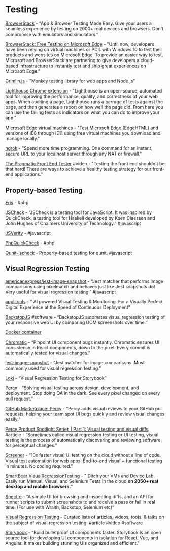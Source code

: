 # Testing

[BrowserStack](https://www.browserstack.com/) - "App & Browser Testing Made Easy. Give your users a seamless experience by testing on 2000+ real devices and browsers. Don't compromise with emulators and simulators."

[BrowserStack: Free Testing on Microsoft Edge](https://www.browserstack.com/test-on-microsoft-edge-browser#) - "Until now, developers have been relying on virtual machines or PC’s with Windows 10 to test their products and websites on Microsoft Edge. To provide an easier way to test, Microsoft and BrowserStack are partnering to give developers a cloud-based infrastructure to instantly test and ship great experiences on Microsoft Edge."

[Grimlin.js](https://github.com/marmelab/gremlins.js) - "Monkey testing library for web apps and Node.js"

[Lighthouse Chrome extension](https://chrome.google.com/webstore/detail/lighthouse/blipmdconlkpinefehnmjammfjpmpbjk) - "Lighthouse is an open-source, automated tool for improving the performance, quality, and correctness of your web apps. When auditing a page, Lighthouse runs a barrage of tests against the page, and then generates a report on how well the page did. From here you can use the failing tests as indicators on what you can do to improve your app."

[Microsoft Edge virtual machines](https://developer.microsoft.com/en-us/microsoft-edge/tools/vms/) - "Test Microsoft Edge \(EdgeHTML\) and versions of IE8 through IE11 using free virtual machines you download and manage locally."

[ngrok](https://ngrok.com/) - "Spend more time programming. One command for an instant, secure URL to your localhost server through any NAT or firewall."

[The Pragmatic Front End Tester](https://www.youtube.com/watch?v=pfJdNiDOJ-A) \#video - "Testing the front end shouldn't be that hard! There are ways to achieve a healthy testing strategy for our front-end applications."

## **Property-based Testing**

[Eris](https://github.com/giorgiosironi/eris) - \#php

[JSCheck](http://www.jscheck.org) - “JSCheck is a testing tool for JavaScript. It was inspired by QuickCheck, a testing tool for Haskell developed by Koen Claessen and John Hughes of Chalmers University of Technology.” \#javascript

[JSVerify](http://jsverify.github.io) - \#javascript

[PhpQuickCheck](http://phpquickcheck) - \#php

[Qunit-jscheck](https://github.com/nruth/qunit-jscheck) - Property-based testing for qunit. \#javascript

## **Visual Regression Testing**

[americanexpress/jest-image-snapshot](https://github.com/americanexpress/jest-image-snapshot) - “Jest matcher that performs image comparisons using pixelmatch and behaves just like Jest snapshots do! Very useful for visual regression testing.” \#javascript

[applitools](https://applitools.com/) - “ AI powered Visual Testing & Monitoring. For a Visually Perfect Digital Experience at the Speed of Continuous Deployment”

[BackstopJS](https://github.com/garris/BackstopJS) \#software - “BackstopJS automates visual regression testing of your responsive web UI by comparing DOM screenshots over time.”

[Docker container](https://hub.docker.com/r/backstopjs/backstopjs/)

[Chromatic](https://www.chromaticqa.com/) - “Pinpoint UI component bugs instantly. Chromatic ensures UI consistency in React components, down to the pixel. Every commit is automatically tested for visual changes.”

[jest-image-snapshot](https://github.com/americanexpress/jest-image-snapshot) - “Jest matcher for image comparisons. Most commonly used for visual regression testing.”

[Loki](https://github.com/oblador/loki) - “Visual Regression Testing for Storybook”

[Percy](https://percy.io/) - “Solving visual testing across design, development, and deployment. Stop doing QA in the dark. See every pixel changed on every pull request.”

[GitHub Marketplace: Percy](https://github.com/marketplace/percy) - “Percy adds visual reviews to your GitHub pull requests, helping your team spot UI bugs quickly and review visual changes easily.”

[Percy Product Spotlight Series \| Part 1: Visual testing and visual diffs](https://blog.percy.io/product-spotlight-series-visual-testing-and-visual-diffs-6a1fc540fc93) \#article - “Sometimes called visual regression testing or UI testing, visual testing is the process of automatically discovering and reviewing software for perceptual changes.”

[Screener](https://www.screener.io/) - “10x faster visual UI testing on the cloud without a line of code. Visual test automation for web apps. End-to-end visual + functional testing in minutes. No coding required.”

[SmartBear VisualRegressionTesting](https://crossbrowsertesting.com/) - " Ditch your VMs and Device Lab. Easily run Manual, Visual, and Selenium Tests in the cloud **on 2050+ real desktop and mobile browsers."**

[Spectre](https://github.com/wearefriday/spectre) - “A simple UI for browsing and inspecting diffs, and an API for runner scripts to submit screenshots to and receive a pass or fail in real time. \(For use with Wraith, Backstop, Selenium etc\)”

[Visual Regression Testing](https://visualregressiontesting.com/) - Curated lists of articles, videos, tools, & talks on the subject of visual regression testing. \#article \#video \#software

[Storybook](https://storybook.js.org/) - "Build bulletproof UI components faster. Storybook is an open source tool for developing UI components in isolation for React, Vue, and Angular. It makes building stunning UIs organized and efficient."

